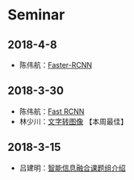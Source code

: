 # Seminar

## 2018-4-8
- 陈伟航：[Faster-RCNN](ml/papers/detection/faster.md)

## 2018-3-30
- 陈伟航：[Fast RCNN](ml/papers/detection/fast_rcnn.md)
- 林少川：[文字转图像](https://git.so-link.org/lsc/Panel1-ppt/src/master) 【本周最佳】

## 2018-3-15
- 吕建明：[智能信息融合课题组介绍](ml/papers/detection/fast_rcnn.md)

